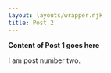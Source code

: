 ```yaml
---
layout: layouts/wrapper.njk
title: Post 2
---
```


**Content of Post 1 goes here**


I am post number two.